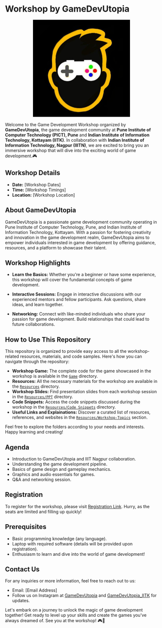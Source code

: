 # Workshop by GameDevUtopia

<p align = "center">
<img src = "Resources/Images/GDUlogo.jpg" alt="GameDevUtopia logo" width="320" height = "320">
</P>

Welcome to the Game Development Workshop organized by **GameDevUtopia**, the game development community at **Pune Institute of Computer Technology (PICT), Pune** and **Indian Institute of Information Technology, Kottayam (IITK)**. In collaboration with **Indian Institute of Information Technology, Nagpur (IIITN)**, we are excited to bring you an immersive workshop that will dive into the exciting world of game development.🎮

## Workshop Details

- **Date:** [Workshop Dates]
- **Time:** [Workshop Timings]
- **Location:** [Workshop Location]

## About GameDevUtopia

GameDevUtopia is a passionate game development community operating in Pune Institute of Computer Technology, Pune, and Indian Institute of Information Technology, Kottayam. With a passion for fostering creativity and innovation in the game development realm, GameDevUtopia aims to empower individuals interested in game development by offering guidance, resources, and a platform to showcase their talent.

## Workshop Highlights

- **Learn the Basics:** Whether you're a beginner or have some experience, this workshop will cover the fundamental concepts of game development.
- **Interactive Sessions:** Engage in interactive discussions with our experienced mentors and fellow participants. Ask questions, share ideas, and learn together.

- **Networking:** Connect with like-minded individuals who share your passion for game development. Build relationships that could lead to future collaborations.

## How to Use This Repository

This repository is organized to provide easy access to all the workshop-related resources, materials, and code samples. Here's how you can navigate through the repository:

- **Workshop Game:** The complete code for the game showcased in the workshop is available in the [`Game`](/Game) directory.
- **Resources:** All the necessary materials for the workshop are available in the [`Resources`](/Resources) directory.
- **Workshop Slides:** Find presentation slides from each workshop session in the [`Resources/PPT`](/Resources/PPT) directory.
- **Code Snippets:** Access the code snippets discussed during the workshop in the [`Resources/Code Snippets`](/Resources/Code-Snippets) directory.
- **Useful Links and Explainations:** Discover a curated list of resources, references, and websites in the [`Resources/Workshop-Topics`](/resources/Workshop-Topics) section.

Feel free to explore the folders according to your needs and interests. Happy learning and creating!

## Agenda

- Introduction to GameDevUtopia and IIIT Nagpur collaboration.
- Understanding the game development pipeline.
- Basics of game design and gameplay mechanics.
- Graphics and audio essentials for games.
- Q&A and networking session.

## Registration

To register for the workshop, please visit [Registration Link](google.com). Hurry, as the seats are limited and filling up quickly!

## Prerequisites

- Basic programming knowledge (any language).
- Laptop with required software (details will be provided upon registration).
- Enthusiasm to learn and dive into the world of game development!

## Contact Us

For any inquiries or more information, feel free to reach out to us:

- Email: [Email Address]
- Follow us on Instagram at [GameDevUtopia](https://www.instagram.com/gamedevutopia/) and [GameDevUtopia_IITK](https://www.instagram.com/gamedevutopia_iiitk/) for updates.

Let's embark on a journey to unlock the magic of game development together! Get ready to level up your skills and create the games you've always dreamed of. See you at the workshop! 🎮🚀


